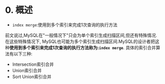 # 0. 概述

- `index merge`:使用到多个索引来完成1次查询的执行方法

前文说过,MySQL在"一般情况下"只会为单个索引生成扫描区间,但还有特殊情况.在这些特殊情况下,
MySQL也可能为多个索引生成扫描区间.MySQL的设计者把这种**使用到多个索引来完成1次查询的执行方法称为:`index merge`**.
具体的索引合并算法有以下三种:

- Intersection索引合并
- Union索引合并
- Sort Union索引合并
